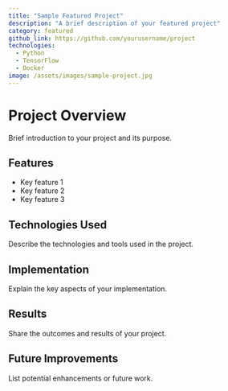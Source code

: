 ```yaml
---
title: "Sample Featured Project"
description: "A brief description of your featured project"
category: featured
github_link: https://github.com/yourusername/project
technologies:
  - Python
  - TensorFlow
  - Docker
image: /assets/images/sample-project.jpg
---
```


# Project Overview
Brief introduction to your project and its purpose.

## Features
- Key feature 1
- Key feature 2
- Key feature 3

## Technologies Used
Describe the technologies and tools used in the project.

## Implementation
Explain the key aspects of your implementation.

## Results
Share the outcomes and results of your project.

## Future Improvements
List potential enhancements or future work.
